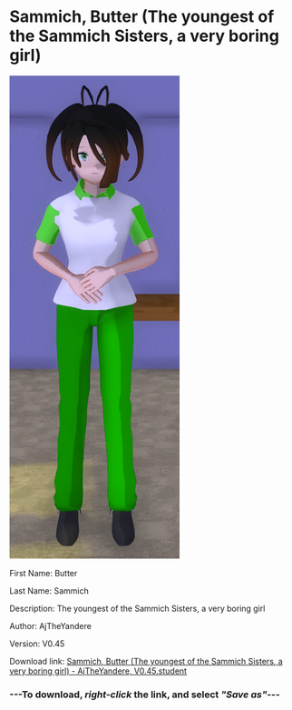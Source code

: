 # Sammich, Butter (The youngest of the Sammich Sisters, a very boring girl)

<img src = "https://raw.githubusercontent.com/Arbiter1223/Daigaku-Gurashi-Custom-Students/master/Students/Files/Sammich%2C%20Butter%20(The%20youngest%20of%20the%20Sammich%20Sisters%2C%20a%20very%20boring%20girl).png">

First Name: Butter

Last Name: Sammich

Description: The youngest of the Sammich Sisters, a very boring girl

Author: AjTheYandere

Version: V0.45

Download link: <a href="https://raw.githubusercontent.com/Arbiter1223/Daigaku-Gurashi-Custom-Students/master/Students/Files/Sammich%2C%20Butter%20(The%20youngest%20of%20the%20Sammich%20Sisters%2C%20a%20very%20boring%20girl)%20-%20AjTheYandere%2C%20V0.45.student">Sammich, Butter (The youngest of the Sammich Sisters, a very boring girl) - AjTheYandere, V0.45.student</a>

### ---**To download, _right-click_ the link, and select _"Save as"_**---
